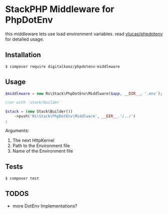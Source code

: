 # StackPHP Middleware for PhpDotEnv

this middleware lets use load environment variables. read [vlucas/phpdotenv](https://github.com/vlucas/phpdotenv) for detailed usage.

## Installation

```
$ composer require digitalkaoz/phpdotenv-middleware
```

## Usage

```php
$middleware = new Rs\Stack\PhpDotEnv\Middlware($app, __DIR__, '.env');

//or with `stack/builder`

$stack = (new Stack\Builder())
    ->push('Rs\Stack\PhpDotEnv\Middlware', __DIR__.'/../')
;
```

Arguments:

1. The next HttpKernel
2. Path to the Environment file
3. Name of the Environment file

## Tests

```
$ composer test
```

## TODOS

* more DotEnv Implementations?